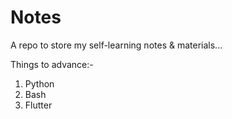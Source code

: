 # Notes
A repo to store my self-learning notes & materials...

Things to advance:-
1. Python
2. Bash
3. Flutter
